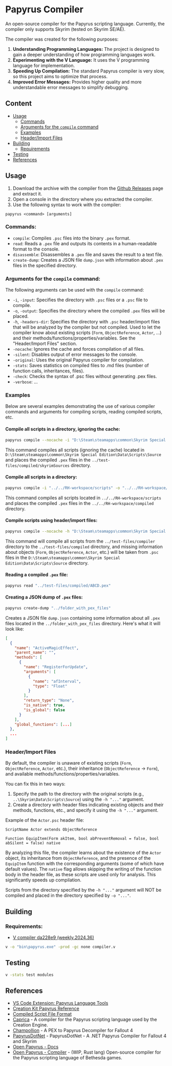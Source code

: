 # Papyrus Compiler

An open-source compiler for the Papyrus scripting language. Currently, the compiler only supports Skyrim (tested on Skyrim SE/AE).

The compiler was created for the following purposes:
1. **Understanding Programming Languages:** The project is designed to gain a deeper understanding of how programming languages work.
2. **Experimenting with the V Language:** It uses the V programming language for implementation.
3. **Speeding Up Compilation:** The standard Papyrus compiler is very slow, so this project aims to optimize that process.
4. **Improved Error Messages:** Provides higher quality and more understandable error messages to simplify debugging.

## Сontent
- [Usage](#usage)
  - [Commands](#commands)
  - [Arguments for the `compile` command](#arguments-for-the-compile-command)
  - [Examples](#examples)
  - [Header/Import Files](#headerimport-files)
- [Building](#building)
  - [Requirements](#requirements)
- [Testing](#testing)
- [References](#references)

## Usage
1. Download the archive with the compiler from the [Github Releases](https://github.com/russo-2025/papyrus-compiler/releases) page and extract it.
2. Open a console in the directory where you extracted the compiler.
3. Use the following syntax to work with the compiler:

```
papyrus <command> [arguments]
```

### Commands:
- `compile`: Compiles `.psc` files into the binary `.pex` format.
- `read`: Reads a `.pex` file and outputs its contents in a human-readable format to the console.
- `disassemble`: Disassembles a `.pex` file and saves the result to a text file.
- `create-dump`: Creates a JSON file `dump.json` with information about `.pex` files in the specified directory.

### Arguments for the `compile` command:
The following arguments can be used with the `compile` command:

- `-i`, `-input`: Specifies the directory with `.psc` files or a `.psc` file to compile.
- `-o`, `-output`: Specifies the directory where the compiled `.pex` files will be placed.
- `-h`, `-headers-dir`: Specifies the directory with `.psc` header/import files that will be analyzed by the compiler but not compiled. Used to let the compiler know about existing scripts (`Form`, `ObjectReference`, `Actor`, ...) and their methods/functions/properties/variables. See the "Header/Import Files" section.
- `-nocache`: Ignores the cache and forces compilation of all files.
- `-silent`: Disables output of error messages to the console.
- `-original`: Uses the original Papyrus compiler for compilation.
- `-stats`: Saves statistics on compiled files to .md files (number of function calls, inheritances, files).
- `-check`: Checks the syntax of .psc files without generating .pex files.
- `-verbose`: ...

### Examples
Below are several examples demonstrating the use of various compiler commands and arguments for compiling scripts, reading compiled scripts, etc.

#### Compile all scripts in a directory, ignoring the cache:
```bash
papyrus compile --nocache -i "D:\Steam\steamapps\common\Skyrim Special Edition\Data\Scripts\Source" -o "../test-files/compiled/skyrimSources"
```
This command compiles all scripts (ignoring the cache) located in `D:\Steam\steamapps\common\Skyrim Special Edition\Data\Scripts\Source` and places the compiled `.pex` files in the `../test-files/compiled/skyrimSources` directory.

#### Compile all scripts in a directory:
```bash
papyrus compile -i "../../RH-workspace/scripts" -o "../../RH-workspace/compiled"
```
This command compiles all scripts located in `../../RH-workspace/scripts` and places the compiled `.pex` files in the `../../RH-workspace/compiled` directory.

#### Compile scripts using header/import files:
```bash
papyrus compile --nocache -h "D:\Steam\steamapps\common\Skyrim Special Edition\Data\Scripts\Source" -i "../test-files/compiler" -o "../test-files/compiled" 
```
This command will compile all scripts from the `../test-files/compiler` directory to the `../test-files/compiled` directory, and missing information about objects (`Form`, `ObjectReference`, `Actor`, etc.) will be taken from `.psc` files in the `D:\Steam\steamapps\common\Skyrim Special Edition\Data\Scripts\Source` directory.

#### Reading a compiled `.pex` file:
```bash
papyrus read "../test-files/compiled/ABCD.pex"
```

#### Creating a JSON dump of `.pex` files:
```bash
papyrus create-dump "../folder_with_pex_files"
```
Creates a JSON file `dump.json` containing some information about all `.pex` files located in the `../folder_with_pex_files` directory. Here's what it will look like:
```json
[
  {
    "name": "ActiveMagicEffect",
    "parent_name": "",
    "methods": [
      {
        "name": "RegisterForUpdate",
        "arguments": [
          {
            "name": "afInterval",
            "type": "Float"
          }
        ],
        "return_type": "None",
        "is_native": true,
        "is_global": false
      }
    ],
    "global_functions": [...]
  },
  ...
]
```

### Header/Import Files
By default, the compiler is unaware of existing scripts (`Form`, `ObjectReference`, `Actor`, etc.), their inheritance (`ObjectReference` -> `Form`), and available methods/functions/properties/variables.

You can fix this in two ways:
1. Specify the path to the directory with the original scripts (e.g., `..\Skyrim\Data\Scripts\Source`) using the `-h "..."` argument.
2. Create a directory with header files indicating existing objects and their methods, functions, etc., and specify it using the `-h "..."` argument.

Example of the `Actor.psc` header file:
```papyrus
ScriptName Actor extends ObjectReference

Function EquipItem(Form akItem, bool abPreventRemoval = false, bool abSilent = false) native
```

By analyzing this file, the compiler learns about the existence of the `Actor` object, its inheritance from `ObjectReference`, and the presence of the `EquipItem` function with the corresponding arguments (some of which have default values). The `native` flag allows skipping the writing of the function body in the header file, as these scripts are used only for analysis. This significantly speeds up compilation.

Scripts from the directory specified by the `-h "..."` argument will NOT be compiled and placed in the directory specified by `-o "..."`.

## Building

### Requirements:
- [V compiler da228e9 (weekly.2024.36)](https://github.com/vlang/v/releases/tag/weekly.2024.36)

```bash
v -o "bin\papyrus.exe" -prod -gc none compiler.v
```

## Testing

```bash
v -stats test modules
```

## References
- [VS Code Extension: Papyrus Language Tools](https://github.com/joelday/papyrus-lang)
- [Creation Kit Papyrus Reference](https://www.creationkit.com/index.php?title=Category:Papyrus)
- [Compiled Script File Format](https://en.uesp.net/wiki/Skyrim_Mod:Compiled_Script_File_Format)
- [Caprica](https://github.com/Orvid/Caprica) - A compiler for the Papyrus scripting language used by the Creation Engine.
- [Champollion](https://github.com/Orvid/Champollion) - A PEX to Papyrus Decompiler for Fallout 4
- [PapyrusDotNet](https://github.com/zerratar/PapyrusDotNet) - PapyrusDotNet - A .NET Papyrus Compiler for Fallout 4 and Skyrim
- [Open Papyrus - Docs](https://open-papyrus.github.io/docs/Papyrus_Language_Reference/index.html)
- [Open Papyrus - Compiler](https://github.com/open-papyrus/papyrus-compiler) - (WIP, Rust lang) Open-source compiler for the Papyrus scripting language of Bethesda games.